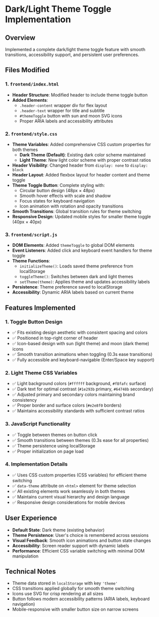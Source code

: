 # Dark/Light Theme Toggle Implementation

## Overview
Implemented a complete dark/light theme toggle feature with smooth transitions, accessibility support, and persistent user preferences.

## Files Modified

### 1. `frontend/index.html`
- **Header Structure**: Modified header to include theme toggle button
- **Added Elements**:
  - `.header-content` wrapper div for flex layout
  - `.header-text` wrapper for title and subtitle
  - `#themeToggle` button with sun and moon SVG icons
  - Proper ARIA labels and accessibility attributes

### 2. `frontend/style.css`
- **Theme Variables**: Added comprehensive CSS custom properties for both themes
  - **Dark Theme (Default)**: Existing dark color scheme maintained
  - **Light Theme**: New light color scheme with proper contrast ratios
- **Header Visibility**: Changed header from `display: none` to `display: block`
- **Header Layout**: Added flexbox layout for header content and theme toggle
- **Theme Toggle Button**: Complete styling with:
  - Circular button design (48px × 48px)
  - Smooth hover effects with scale and shadow
  - Focus states for keyboard navigation
  - Icon animation with rotation and opacity transitions
- **Smooth Transitions**: Global transition rules for theme switching
- **Responsive Design**: Updated mobile styles for smaller theme toggle (40px × 40px)

### 3. `frontend/script.js`
- **DOM Elements**: Added `themeToggle` to global DOM elements
- **Event Listeners**: Added click and keyboard event handlers for theme toggle
- **Theme Functions**:
  - `initializeTheme()`: Loads saved theme preference from localStorage
  - `toggleTheme()`: Switches between dark and light themes
  - `setTheme(theme)`: Applies theme and updates accessibility labels
- **Persistence**: Theme preference saved to localStorage
- **Accessibility**: Dynamic ARIA labels based on current theme

## Features Implemented

### 1. Toggle Button Design
- ✅ Fits existing design aesthetic with consistent spacing and colors
- ✅ Positioned in top-right corner of header
- ✅ Icon-based design with sun (light theme) and moon (dark theme) icons
- ✅ Smooth transition animations when toggling (0.3s ease transitions)
- ✅ Fully accessible and keyboard-navigable (Enter/Space key support)

### 2. Light Theme CSS Variables
- ✅ Light background colors (`#ffffff` background, `#f8fafc` surface)
- ✅ Dark text for optimal contrast (`#1e293b` primary, `#64748b` secondary)
- ✅ Adjusted primary and secondary colors maintaining brand consistency
- ✅ Proper border and surface colors (`#e2e8f0` borders)
- ✅ Maintains accessibility standards with sufficient contrast ratios

### 3. JavaScript Functionality
- ✅ Toggle between themes on button click
- ✅ Smooth transitions between themes (0.3s ease for all properties)
- ✅ Theme persistence using localStorage
- ✅ Proper initialization on page load

### 4. Implementation Details
- ✅ Uses CSS custom properties (CSS variables) for efficient theme switching
- ✅ `data-theme` attribute on `<html>` element for theme selection
- ✅ All existing elements work seamlessly in both themes
- ✅ Maintains current visual hierarchy and design language
- ✅ Responsive design considerations for mobile devices

## User Experience
- **Default State**: Dark theme (existing behavior)
- **Theme Persistence**: User's choice is remembered across sessions
- **Visual Feedback**: Smooth icon animations and button state changes
- **Accessibility**: Screen reader support with dynamic labels
- **Performance**: Efficient CSS variable switching with minimal DOM manipulation

## Technical Notes
- Theme data stored in `localStorage` with key `'theme'`
- CSS transitions applied globally for smooth theme switching
- Icons use SVG for crisp rendering at all sizes
- Button follows modern accessibility patterns (ARIA labels, keyboard navigation)
- Mobile-responsive with smaller button size on narrow screens